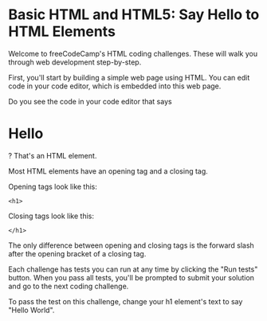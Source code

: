 # Basic HTML and HTML5: Say Hello to HTML Elements
Welcome to freeCodeCamp's HTML coding challenges. These will walk you through web development step-by-step.

First, you'll start by building a simple web page using HTML. You can edit code in your code editor, which is embedded into this web page.

Do you see the code in your code editor that says <h1>Hello</h1>? That's an HTML element.

Most HTML elements have an opening tag and a closing tag.

Opening tags look like this:
```
<h1>
```

Closing tags look like this:
```
</h1>
```
The only difference between opening and closing tags is the forward slash after the opening bracket of a closing tag.

Each challenge has tests you can run at any time by clicking the "Run tests" button. When you pass all tests, you'll be prompted to submit your solution and go to the next coding challenge.


To pass the test on this challenge, change your h1 element's text to say "Hello World".